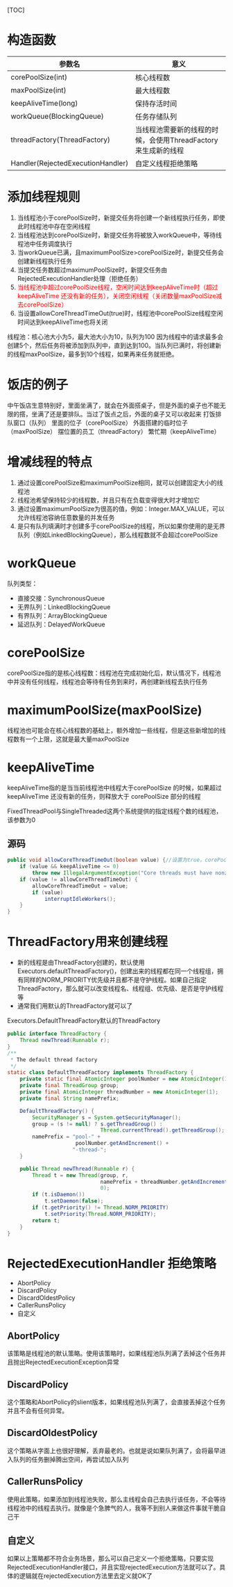 [TOC]

# 构造函数
|              参数名               |                         意义                         |
| --------------------------------- | --------------------------------------------------- |
| corePoolSize(int)                 | 核心线程数                                            |
| maxPoolSize(int)                  | 最大线程数                                            |
| keepAliveTime(long)               | 保持存活时间                                          |
| workQueue(BlockingQueue)          | 任务存储队列                                          |
| threadFactory(ThreadFactory)      | 当线程池需要新的线程的时候，会使用ThreadFactory来生成新的线程 |
| Handler(RejectedExecutionHandler) | 自定义线程拒绝策略                                     |

# 添加线程规则
1. 当线程池小于corePoolSize时，新提交任务将创建一个新线程执行任务，即使此时线程池中存在空闲线程
2. 当线程池达到corePoolSize时，新提交任务将被放入workQueue中，等待线程池中任务调度执行
3. 当workQueue已满，且maximumPoolSize>corePoolSize时，新提交任务会创建新线程执行任务
4. 当提交任务数超过maximumPoolSize时，新提交任务由RejectedExecutionHandler处理（拒绝任务）
5. <font color="red">当线程池中超过corePoolSize线程，空闲时间达到keepAliveTime时（超过 keepAliveTime 还没有新的任务），关闭空闲线程（关闭数量maxPoolSize减去corePoolSize）</font>
6. <font colr="red">当设置allowCoreThreadTimeOut(true)时，线程池中corePoolSize线程空闲时间达到keepAliveTime也将关闭</font>

线程池：核心池大小为5，最大池大小为10，队列为100
因为线程中的请求最多会创建5个，然后任务将被添加到队列中，直到达到100。当队列已满时，将创建新的线程maxPoolSize，最多到10个线程，如果再来任务就拒绝。

# 饭店的例子
中午饭店生意特别好，里面坐满了，就会在外面搭桌子，但是外面的桌子也不能无限的撘，坐满了还是要排队。当过了饭点之后，外面的桌子又可以收起来
打饭排队窗口（队列）
里面的位子（corePoolSize）
外面搭建的临时位子（maxPoolSize）
摆位置的员工（threadFactory）
繁忙期（keepAliveTime）

# 增减线程的特点
1. 通过设置corePoolSize和maximumPoolSize相同，就可以创建固定大小的线程池
2. 线程池希望保持较少的线程数，并且只有在负载变得很大时才增加它
3. 通过设置maximumPoolSize为很高的值，例如：Integer.MAX_VALUE，可以允许线程池容纳任意数量的并发任务
4. 是只有队列填满时才创建多于corePoolSize的线程，所以如果你使用的是无界队列（例如LinkedBlockingQueue），那么线程数就不会超过corePoolSize

# workQueue
队列类型：
+ 直接交接：SynchronousQueue
+ 无界队列：LinkedBlockingQueue
+ 有界队列：ArrayBlockingQueue
+ 延迟队列：DelayedWorkQueue

# corePoolSize
corePoolSize指的是核心线程数：线程池在完成初始化后，默认情况下，线程池中并没有任何线程，线程池会等待有任务到来时，再创建新线程去执行任务

# maximumPoolSize(maxPoolSize)
线程池也可能会在核心线程数的基础上，额外增加一些线程，但是这些新增加的线程数有一个上限，这就是最大量maxPoolSize

# keepAliveTime
keepAliveTime指的是当当前线程池中线程大于corePoolSize 的时候，如果超过 keepAliveTime 还没有新的任务，则释放大于 corePoolSize 部分的线程

FixedThreadPool与SingleThreaded这两个系统提供的指定线程个数的线程池，该参数为0
## 源码
```java
public void allowCoreThreadTimeOut(boolean value) {//设置为true，corePoolSize也会被关闭
    if (value && keepAliveTime <= 0)
        throw new IllegalArgumentException("Core threads must have nonzero keep alive times");
    if (value != allowCoreThreadTimeOut) {
        allowCoreThreadTimeOut = value;
        if (value)
            interruptIdleWorkers();
    }
}
```

# ThreadFactory用来创建线程
+ 新的线程是由ThreadFactory创建的，默认使用Executors.defaultThreadFactory()，创建出来的线程都在同一个线程组，拥有同样的NORM_PRIORITY优先级并且都不是守护线程。如果自己指定ThreadFactory，那么就可以改变线程名、线程组、优先级、是否是守护线程等
+ 通常我们用默认的ThreadFactory就可以了

Executors.DefaultThreadFactory默认的ThreadFactory
```java
public interface ThreadFactory {
    Thread newThread(Runnable r);
}
/**
 * The default thread factory
 */
static class DefaultThreadFactory implements ThreadFactory {
    private static final AtomicInteger poolNumber = new AtomicInteger(1);
    private final ThreadGroup group;
    private final AtomicInteger threadNumber = new AtomicInteger(1);
    private final String namePrefix;

    DefaultThreadFactory() {
        SecurityManager s = System.getSecurityManager();
        group = (s != null) ? s.getThreadGroup() :
                              Thread.currentThread().getThreadGroup();
        namePrefix = "pool-" +
                      poolNumber.getAndIncrement() +
                     "-thread-";
    }

    public Thread newThread(Runnable r) {
        Thread t = new Thread(group, r,
                              namePrefix + threadNumber.getAndIncrement(),
                              0);
        if (t.isDaemon())
            t.setDaemon(false);
        if (t.getPriority() != Thread.NORM_PRIORITY)
            t.setPriority(Thread.NORM_PRIORITY);
        return t;
    }
}
```

# RejectedExecutionHandler 拒绝策略
+ AbortPolicy
+ DiscardPolicy
+ DiscardOldestPolicy
+ CallerRunsPolicy
+ 自定义

## AbortPolicy
该策略是线程池的默认策略。使用该策略时，如果线程池队列满了丢掉这个任务并且抛出RejectedExecutionException异常
## DiscardPolicy
这个策略和AbortPolicy的slient版本，如果线程池队列满了，会直接丢掉这个任务并且不会有任何异常。
## DiscardOldestPolicy
这个策略从字面上也很好理解，丢弃最老的。也就是说如果队列满了，会将最早进入队列的任务删掉腾出空间，再尝试加入队列
## CallerRunsPolicy
使用此策略，如果添加到线程池失败，那么主线程会自己去执行该任务，不会等待线程池中的线程去执行。就像是个急脾气的人，我等不到别人来做这件事就干脆自己干
## 自定义
如果以上策略都不符合业务场景，那么可以自己定义一个拒绝策略，只要实现RejectedExecutionHandler接口，并且实现rejectedExecution方法就可以了。具体的逻辑就在rejectedExecution方法里去定义就OK了
